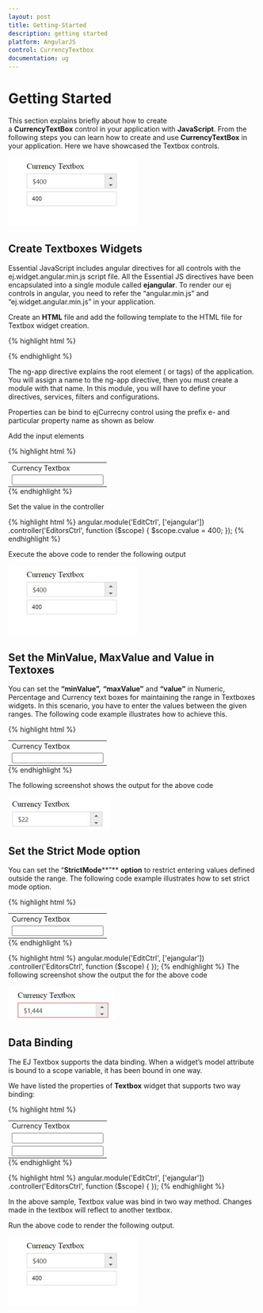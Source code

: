 ```yaml
---
layout: post
title: Getting-Started
description: getting started
platform: AngularJS
control: CurrencyTextbox
documentation: ug
---
```


# Getting Started

This section explains briefly about how to create a **CurrencyTextBox** control in your application with **JavaScript**. From the following steps you can learn how to create and use **CurrencyTextBox** in your application. Here we have showcased the Textbox controls.

![](Getting-Started_images/Getting-Started_img2.jpeg)


## Create Textboxes Widgets

Essential JavaScript includes angular directives for all controls with the ej.widget.angular.min.js script file. All the Essential JS directives have been encapsulated into a single module called **ejangular**. To render our ej controls in angular, you need to refer the “angular.min.js” and “ej.widget.angular.min.js” in your application.

Create an **HTML** file and add the following template to the HTML file for Textbox widget creation.

{% highlight html %}
<!doctype html>
<html lang="en" ng-app="EditCtrl">
<head>
    <title>Essential Studio for JavaScript : Angular JS Support for Currency Textbox </title>
    <!-- Style sheet for default theme (flat azure) -->
    <link href="http://cdn.syncfusion.com/{{ site.releaseversion }}/js/web/flat-azure/ej.web.all.min.css" rel="stylesheet" />
    <!--Scripts-->
    <script src="http://cdn.syncfusion.com/js/assets/external/jquery-1.11.3.min.js" type="text/javascript"> </script>
    <script src="http://cdn.syncfusion.com/js/assets/external/jquery.easing.1.3.min.js" type="text/javascript"></script>
    <script src="http://cdn.syncfusion.com/js/assets/external/angular.min.js"></script>
    <script type="text/javascript" src="http://cdn.syncfusion.com/{{ site.releaseversion }}/js/web/ej.web.all.min.js "></script>
    <script src="http://cdn.syncfusion.com/{{ site.releaseversion }}/js/common/ej.widget.angular.min.js"></script>
    <!--Add custom scripts here -->
</head>
<body>
    <!--Add the Textbox elements here-->
</body>
</html>

{% endhighlight %}

The ng-app directive explains the root element (<html> or <body> tags) of the application. You will assign a name to the ng-app directive, then you must create a module with that name. In this module, you will have to define your directives, services, filters and configurations.

Properties can be bind to ejCurrecny control using the prefix e- and particular property name as shown as below

Add the input elements

{% highlight html %}
<table style="margin: auto">
<tbody>
<tr>
    <td>
        <span>Currency Textbox</span>
    </td>
</tr>
<tr>
    <td>
        <input id="currency" type="text" ej-currencytextbox e-value="cvalue" />
    </td>
</tr>
</tbody>
</table>
{% endhighlight %}

Set the value in the controller

{% highlight html %}
    angular.module('EditCtrl', ['ejangular'])
           .controller('EditorsCtrl', function ($scope) {
               $scope.cvalue = 400;
           });
{% endhighlight %}

Execute the above code to render the following output

![](Getting-Started_images/Getting-Started_img2.jpeg)


## Set the MinValue, MaxValue and Value in Textoxes

You can set the **“****minValue****”,** **“****maxValue****”** and **“****value****”** in Numeric, Percentage and Currency text boxes for maintaining the range in Textboxes widgets. In this scenario, you have to enter the values between the given ranges. The following code example illustrates how to achieve this.

{% highlight html %}
   <table style="margin: auto">
    <tbody>
    <tr>
        <td>
            <span>Currency Textbox</span>
        </td>
    </tr>
    <tr>
        <td>
            <input id="currency" type="text" ej-currencytextbox e-value="22" e-maxvalue="1000" />
        </td>
    </tr>
    </tbody>
    </table>
{% endhighlight %}

The following screenshot shows the output for the above code

![](Getting-Started_images/Getting-Started_img3.jpeg)


## Set the Strict Mode option

You can set the “**StrictMode****”** **option** to restrict entering values defined outside the range. The following code example illustrates how to set strict mode option.

{% highlight html %}
<table  style="margin: auto">
<tbody>
<tr>
    <td>
        <span>Currency Textbox</span>
    </td>
</tr>
<tr>
    <td>
        <input id="currency" type="text" ej-currencytextbox e-value="20" e-maxvalue="1000" e-enablestrictmode="true" />
    </td>
</tr>
</tbody>
</table>
{% endhighlight %}


{% highlight html %}
    angular.module('EditCtrl', ['ejangular'])
           .controller('EditorsCtrl', function ($scope) {
           });
{% endhighlight %}
The following screenshot show the output the for the above code

![](Getting-Started_images/Getting-Started_img4.jpeg)


## Data Binding

The EJ Textbox supports the data binding. When a widget’s model attribute is bound to a scope variable, it has been bound in one way.

We have listed the properties of **Textbox** widget that supports two way binding:

{% highlight html %}
<table  style="margin: auto">
<tbody>
    <td>
        <span>Currency Textbox</span>
    </td>
</tr>
<tr>
    <td>
        <input id="currency" type="text" ej-currencytextbox e-value="cvalue" />
    </td>
</tr>
<tr>
	<td>
		<input type="text" class="input ejinputtext" ng-model="cvalue" /><br />
	</td>	
</tr> 
</tbody>
</table>
{% endhighlight %}

{% highlight html %}
    angular.module('EditCtrl', ['ejangular'])
           .controller('EditorsCtrl', function ($scope) {
           });
{% endhighlight %}

In the above sample, Textbox value was bind in two way method. Changes made in the textbox will reflect to another textbox.

Run the above code to render the following output.

![](Getting-Started_images/Getting-Started_img5.jpeg)


